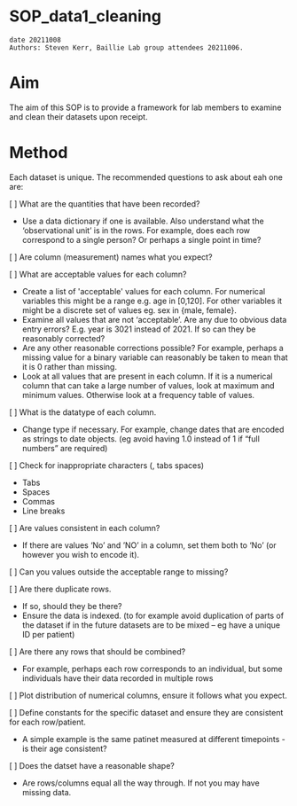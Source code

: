 # SOP_data1_cleaning
~~~~~~~~~~~~~~~~~~~~~~~~~~~~~~~~~~~~~~~~~~
date 20211008
Authors: Steven Kerr, Baillie Lab group attendees 20211006.
~~~~~~~~~~~~~~~~~~~~~~~~~~~~~~~~~~~~~~~~~~

# Aim
The aim of this SOP is to provide a framework for lab members to examine and clean their datasets upon receipt. 

# Method
Each dataset is unique. The recommended questions to ask about eah one are: 

[ ] What are the quantities that have been recorded?
  - Use a data dictionary if one is available. Also understand what the ‘observational unit’ is in the rows. For example, does each row correspond to a single person? Or perhaps a single point in time?

[ ] Are column (measurement) names what you expect?

[ ] What are acceptable values for each column? 
  - Create a list of 'acceptable' values for each column. For numerical variables this might be a range e.g. age in [0,120]. For other variables it might be a discrete set of values eg. sex in {male, female}.
  - Examine all values that are not ‘acceptable’. Are any due to obvious data entry errors? E.g. year is 3021 instead of 2021. If so can they be reasonably corrected?
  - Are any other reasonable corrections possible? For example, perhaps a missing value for a binary variable can reasonably be taken to mean that it is 0 rather than missing.
  -  Look at all values that are present in each column. If it is a numerical column that can take a large number of values, look at maximum and minimum values. Otherwise look at a frequency table of values.

[ ] What is the datatype of each column. 
  - Change type if necessary. For example, change dates that are encoded as strings to date objects. (eg avoid having 1.0 instead of 1 if “full numbers” are required)

[ ] Check for inappropriate characters (, tabs spaces)
  - Tabs
  - Spaces
  - Commas
  - Line breaks
 
[ ] Are values consistent in each column? 
 - If there are values ‘No’ and ’NO’ in a column, set them both to ‘No’ (or however you wish to encode it).
  
[ ] Can you values outside the acceptable range to missing?

[ ] Are there duplicate rows. 
  - If so, should they be there? 
  - Ensure the data is indexed. (to for example avoid duplication of parts of the dataset if in the future datasets are to be mixed – eg have a unique ID per patient)

[ ] Are there any rows that should be combined? 
  - For example, perhaps each row corresponds to an individual, but some individuals have their data recorded in multiple rows

[ ] Plot distribution of numerical columns, ensure it follows what you expect.

[ ] Define constants for the specific dataset and ensure they are consistent for each row/patient.
  - A simple example is the same patinet measured at different timepoints - is their age consistent?

[ ] Does the datset have a reasonable shape?
 - Are rows/columns equal all the way through. If not you may have missing data.
